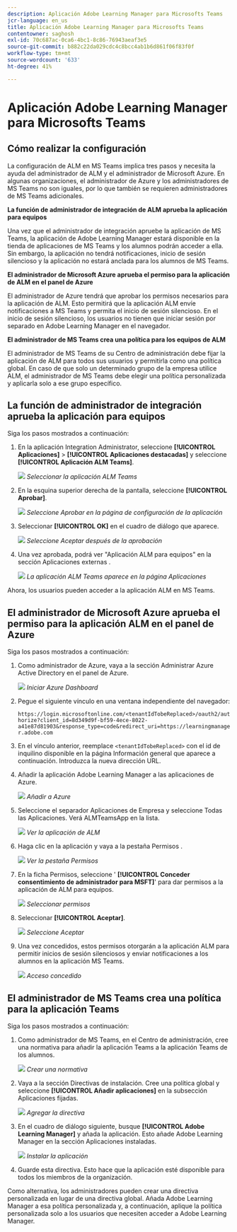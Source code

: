 ```yaml
---
description: Aplicación Adobe Learning Manager para Microsofts Teams
jcr-language: en_us
title: Aplicación Adobe Learning Manager para Microsofts Teams
contentowner: saghosh
exl-id: 70c687ac-0ca6-4bc1-8c86-76943aeaf3e5
source-git-commit: b882c22da029cdc4c8bcc4ab1b6d861f06f83f0f
workflow-type: tm+mt
source-wordcount: '633'
ht-degree: 41%

---
```


# Aplicación Adobe Learning Manager para Microsofts Teams

## Cómo realizar la configuración

La configuración de ALM en MS Teams implica tres pasos y necesita la ayuda del administrador de ALM y el administrador de Microsoft Azure. En algunas organizaciones, el administrador de Azure y los administradores de MS Teams no son iguales, por lo que también se requieren administradores de MS Teams adicionales.

**La función de administrador de integración de ALM aprueba la aplicación para equipos**

Una vez que el administrador de integración apruebe la aplicación de MS Teams, la aplicación de Adobe Learning Manager estará disponible en la tienda de aplicaciones de MS Teams y los alumnos podrán acceder a ella. Sin embargo, la aplicación no tendrá notificaciones, inicio de sesión silencioso y la aplicación no estará anclada para los alumnos de MS Teams.

**El administrador de Microsoft Azure aprueba el permiso para la aplicación de ALM en el panel de Azure**

El administrador de Azure tendrá que aprobar los permisos necesarios para la aplicación de ALM. Esto permitirá que la aplicación ALM envíe notificaciones a MS Teams y permita el inicio de sesión silencioso. En el inicio de sesión silencioso, los usuarios no tienen que iniciar sesión por separado en Adobe Learning Manager en el navegador.

**El administrador de MS Teams crea una política para los equipos de ALM**

El administrador de MS Teams de su Centro de administración debe fijar la aplicación de ALM para todos sus usuarios y permitirla como una política global. En caso de que solo un determinado grupo de la empresa utilice ALM, el administrador de MS Teams debe elegir una política personalizada y aplicarla solo a ese grupo específico.

## La función de administrador de integración aprueba la aplicación para equipos

Siga los pasos mostrados a continuación:

1. En la aplicación Integration Administrator, seleccione **[!UICONTROL Aplicaciones]** > **[!UICONTROL Aplicaciones destacadas]** y seleccione **[!UICONTROL Aplicación ALM Teams]**.

   ![](assets/featuredapps.jpg)
   *Seleccionar la aplicación ALM Teams*

1. En la esquina superior derecha de la pantalla, seleccione **[!UICONTROL Aprobar]**.

   ![](assets/integration_admin_approval_form.jpg)
   *Seleccione Aprobar en la página de configuración de la aplicación*

1. Seleccionar **[!UICONTROL OK]** en el cuadro de diálogo que aparece.

   ![](assets/integration_admin_approved_dialog_box.jpg)
   *Seleccione Aceptar después de la aprobación*

1. Una vez aprobada, podrá ver &quot;Aplicación ALM para equipos&quot; en la sección Aplicaciones externas .

   ![](assets/integration_admin_external_apps.jpg)
   *La aplicación ALM Teams aparece en la página Aplicaciones*

Ahora, los usuarios pueden acceder a la aplicación ALM en MS Teams.

## El administrador de Microsoft Azure aprueba el permiso para la aplicación ALM en el panel de Azure

Siga los pasos mostrados a continuación:

1. Como administrador de Azure, vaya a la sección Administrar Azure Active Directory en el panel de Azure.

   ![](assets/microsoft_azure.jpg)
   *Iniciar Azure Dashboard*

1. Pegue el siguiente vínculo en una ventana independiente del navegador:

   `https://login.microsoftonline.com/<tenantIdTobeReplaced>/oauth2/authorize?client_id=8d349d9f-bf59-4ece-8022-a41e87d81903&response_type=code&redirect_uri=https://learningmanager.adobe.com`

1. En el vínculo anterior, reemplace `<tenantIdTobeReplaced>` con el id de inquilino disponible en la página Información general que aparece a continuación. Introduzca la nueva dirección URL.

1. Añadir la aplicación Adobe Learning Manager a las aplicaciones de Azure.

   ![](assets/microsoft_azure_dashboard.jpg)
   *Añadir a Azure*

1. Seleccione el separador Aplicaciones de Empresa y seleccione Todas las Aplicaciones. Verá ALMTeamsApp en la lista.

   ![](assets/microsoft_azure_enterprise_applications.jpg)
   *Ver la aplicación de ALM*

1. Haga clic en la aplicación y vaya a la pestaña Permisos .

   ![](assets/microsoft_azure_ALMTeamsNonProdApp.jpg)
   *Ver la pestaña Permisos*

1. En la ficha Permisos, seleccione &#39; **[!UICONTROL Conceder consentimiento de administrador para MSFT]**&#39; para dar permisos a la aplicación de ALM para equipos.

   ![](assets/microsoft_azure_ALMTeamsNonProdApp_permissions.jpg)
   *Seleccionar permisos*

1. Seleccionar **[!UICONTROL Aceptar]**.

   ![](assets/microsoft_azure_ALMTeamsNonProdApp_permission_request.jpg)
   *Seleccione Aceptar*

1. Una vez concedidos, estos permisos otorgarán a la aplicación ALM para permitir inicios de sesión silenciosos y enviar notificaciones a los alumnos en la aplicación MS Teams.

   ![](assets/microsoft_azure_ALMTeamsNonProdApp_permission_request_granted.jpg)
   *Acceso concedido*

## El administrador de MS Teams crea una política para la aplicación Teams

Siga los pasos mostrados a continuación:

1. Como administrador de MS Teams, en el Centro de administración, cree una normativa para añadir la aplicación Teams a la aplicación Teams de los alumnos.

   ![](assets/microsoft_teams_admin_center.png)
   *Crear una normativa*

1. Vaya a la sección Directivas de instalación. Cree una política global y seleccione **[!UICONTROL Añadir aplicaciones]** en la subsección Aplicaciones fijadas.

   ![](assets/microsoft_teams_admin_center_add_installed_apps.png)
   *Agregar la directiva*

1. En el cuadro de diálogo siguiente, busque **[!UICONTROL Adobe Learning Manager]** y añada la aplicación. Esto añade Adobe Learning Manager en la sección Aplicaciones instaladas.

   ![](assets/microsoft_teams_admin_center_installed_apps.png)
   *Instalar la aplicación*

1. Guarde esta directiva. Esto hace que la aplicación esté disponible para todos los miembros de la organización.

Como alternativa, los administradores pueden crear una directiva personalizada en lugar de una directiva global. Añada Adobe Learning Manager a esa política personalizada y, a continuación, aplique la política personalizada solo a los usuarios que necesiten acceder a Adobe Learning Manager.
